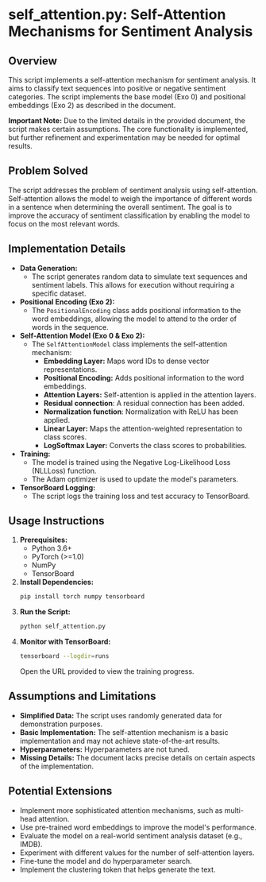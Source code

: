 # self_attention.py: Self-Attention Mechanisms for Sentiment Analysis

## Overview

This script implements a self-attention mechanism for sentiment analysis. It aims to classify text sequences into positive or negative sentiment categories. The script implements the base model (Exo 0) and positional embeddings (Exo 2) as described in the document.

**Important Note:** Due to the limited details in the provided document, the script makes certain assumptions. The core functionality is implemented, but further refinement and experimentation may be needed for optimal results.

## Problem Solved

The script addresses the problem of sentiment analysis using self-attention. Self-attention allows the model to weigh the importance of different words in a sentence when determining the overall sentiment. The goal is to improve the accuracy of sentiment classification by enabling the model to focus on the most relevant words.

## Implementation Details

*   **Data Generation:**
    *   The script generates random data to simulate text sequences and sentiment labels.  This allows for execution without requiring a specific dataset.
*   **Positional Encoding (Exo 2):**
    *   The `PositionalEncoding` class adds positional information to the word embeddings, allowing the model to attend to the order of words in the sequence.
*   **Self-Attention Model (Exo 0 & Exo 2):**
    *   The `SelfAttentionModel` class implements the self-attention mechanism:
        *   **Embedding Layer:** Maps word IDs to dense vector representations.
        *   **Positional Encoding:** Adds positional information to the word embeddings.
        *   **Attention Layers:** Self-attention is applied in the attention layers.
        *   **Residual connection**: A residual connection has been added.
        *   **Normalization function**: Normalization with ReLU has been applied.
        *   **Linear Layer:** Maps the attention-weighted representation to class scores.
        *   **LogSoftmax Layer:** Converts the class scores to probabilities.
*   **Training:**
    *   The model is trained using the Negative Log-Likelihood Loss (NLLLoss) function.
    *   The Adam optimizer is used to update the model's parameters.
*   **TensorBoard Logging:**
    *   The script logs the training loss and test accuracy to TensorBoard.

## Usage Instructions

1.  **Prerequisites:**
    *   Python 3.6+
    *   PyTorch (>=1.0)
    *   NumPy
    *   TensorBoard
2.  **Install Dependencies:**
    ```bash
    pip install torch numpy tensorboard
    ```
3.  **Run the Script:**
    ```bash
    python self_attention.py
    ```
4.  **Monitor with TensorBoard:**
    ```bash
    tensorboard --logdir=runs
    ```
    Open the URL provided to view the training progress.

## Assumptions and Limitations

*   **Simplified Data:** The script uses randomly generated data for demonstration purposes.
*   **Basic Implementation:** The self-attention mechanism is a basic implementation and may not achieve state-of-the-art results.
*   **Hyperparameters:** Hyperparameters are not tuned.
*   **Missing Details:** The document lacks precise details on certain aspects of the implementation.

## Potential Extensions

*   Implement more sophisticated attention mechanisms, such as multi-head attention.
*   Use pre-trained word embeddings to improve the model's performance.
*   Evaluate the model on a real-world sentiment analysis dataset (e.g., IMDB).
*   Experiment with different values for the number of self-attention layers.
*   Fine-tune the model and do hyperparameter search.
* Implement the clustering token that helps generate the text.
